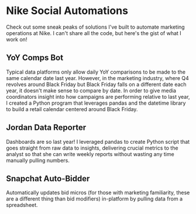 # Nike Social Automations
Check out some sneak peaks of solutions I've built to automate marketing operations at Nike. I can't share all the code, but here's the gist of what I work on!

## YoY Comps Bot
Typical data platforms only allow daily YoY comparisons to be made to the same calendar date last year. However, in the marketing industry, where Q4 revolves around Black Friday but Black Friday falls on a different date each year, it doesn't make sense to compare by date. In order to give media coordinators insight into how campaigns are performing relative to last year, I created a Python program that leverages pandas and the datetime library to build a retail calendar centered around Black Friday.

## Jordan Data Reporter
Dashboards are so last year! I leveraged pandas to create Python script that goes straight from raw data to insights, delivering crucial metrics to the analyst so that she can write weekly reports without wasting any time manually pulling numbers.

## Snapchat Auto-Bidder
Automatically updates bid micros (for those with marketing familiarity, these are a different thing than bid modifiers) in-platform by pulling data from a spreadsheet. 
